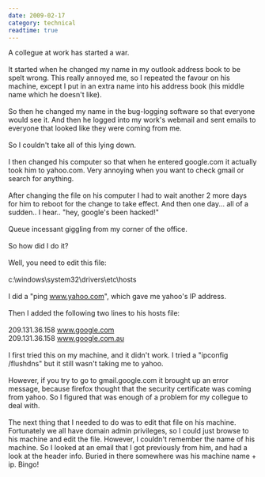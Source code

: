 ```yaml
---
date: 2009-02-17
category: technical
readtime: true
---
```

A collegue at work has started a war.<br /><br />It started when he changed my name in my outlook address book to be spelt wrong. This really annoyed me, so I repeated the favour on his machine, except I put in an extra name into his address book (his middle name which he doesn't like).<br /><br />So then he changed my name in the bug-logging software so that everyone would see it. And then he logged into my work's webmail and sent emails to everyone that looked like they were coming from me. <br /><br />So I couldn't take all of this lying down.<br /><br />I then changed his computer so that when he entered google.com it actually took him to yahoo.com. Very annoying when you want to check gmail or search for anything.<br /><br />After changing the file on his computer I had to wait another 2 more days for him to reboot for the change to take effect. And then one day... all of a sudden.. I hear.. "hey, google's been hacked!"<br /><br />Queue incessant giggling from my corner of the office.<br /><br />So how did I do it?<br /><br />Well, you need to edit this file:<br /><br />	c:\windows\system32\drivers\etc\hosts<br /><br />I did a "ping www.yahoo.com", which gave me yahoo's IP address.<br /><br />Then I added the following two lines to his hosts file:<br /><br />209.131.36.158	www.google.com<br />209.131.36.158	www.google.com.au<br /><br />I first tried this on my machine, and it didn't work. I tried a "ipconfig /flushdns" but it still wasn't taking me to yahoo. <br /><br />However, if you try to go to gmail.google.com it brought up an error message, because firefox thought that the security certificate was coming from yahoo. So I figured that was enough of a problem for my collegue to deal with.<br /><br />The next thing that I needed to do was to edit that file on his machine. Fortunately we all have domain admin privileges, so I could just browse to his machine and edit the file. However, I couldn't remember the name of his machine. So I looked at an email that I got previously from him, and had a look at the header info. Buried in there somewhere was his machine name + ip. Bingo!<br /><br />